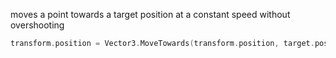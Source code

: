 moves a point towards a target position at a constant speed without overshooting

```CPP
transform.position = Vector3.MoveTowards(transform.position, target.position, speed * Time.deltaTime);
```